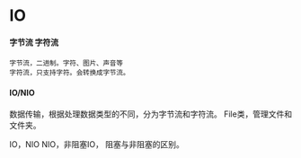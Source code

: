 # IO

#### 字节流 字符流
```text
字节流，二进制。字符、图片、声音等
字符流，只支持字符。会转换成字节流。
```
#### IO/NIO


数据传输，根据处理数据类型的不同，分为字节流和字符流。
File类，管理文件和文件夹。

 IO，NIO
NIO，非阻塞IO，
阻塞与非阻塞的区别。